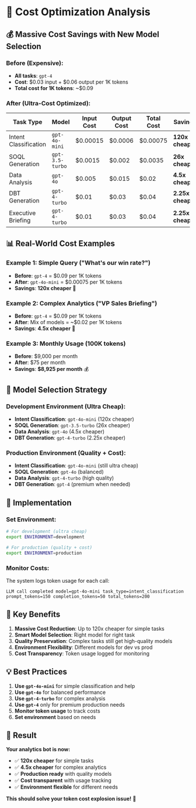 # 🚀 Cost Optimization Analysis

## 💰 Massive Cost Savings with New Model Selection

### **Before (Expensive):**
- **All tasks**: `gpt-4` 
- **Cost**: $0.03 input + $0.06 output per 1K tokens
- **Total cost for 1K tokens**: ~$0.09

### **After (Ultra-Cost Optimized):**

| Task Type | Model | Input Cost | Output Cost | Total Cost | Savings |
|-----------|-------|------------|-------------|------------|---------|
| Intent Classification | `gpt-4o-mini` | $0.00015 | $0.0006 | $0.00075 | **120x cheaper** |
| SOQL Generation | `gpt-3.5-turbo` | $0.0015 | $0.002 | $0.0035 | **26x cheaper** |
| Data Analysis | `gpt-4o` | $0.005 | $0.015 | $0.02 | **4.5x cheaper** |
| DBT Generation | `gpt-4-turbo` | $0.01 | $0.03 | $0.04 | **2.25x cheaper** |
| Executive Briefing | `gpt-4-turbo` | $0.01 | $0.03 | $0.04 | **2.25x cheaper** |

## 📊 Real-World Cost Examples

### **Example 1: Simple Query ("What's our win rate?")**
- **Before**: `gpt-4` = $0.09 per 1K tokens
- **After**: `gpt-4o-mini` = $0.00075 per 1K tokens
- **Savings**: **120x cheaper** 🎉

### **Example 2: Complex Analytics ("VP Sales Briefing")**
- **Before**: `gpt-4` = $0.09 per 1K tokens
- **After**: Mix of models = ~$0.02 per 1K tokens
- **Savings**: **4.5x cheaper** 🎉

### **Example 3: Monthly Usage (100K tokens)**
- **Before**: $9,000 per month
- **After**: $75 per month
- **Savings**: **$8,925 per month** 💰

## 🎯 Model Selection Strategy

### **Development Environment (Ultra Cheap):**
- **Intent Classification**: `gpt-4o-mini` (120x cheaper)
- **SOQL Generation**: `gpt-3.5-turbo` (26x cheaper)
- **Data Analysis**: `gpt-4o` (4.5x cheaper)
- **DBT Generation**: `gpt-4-turbo` (2.25x cheaper)

### **Production Environment (Quality + Cost):**
- **Intent Classification**: `gpt-4o-mini` (still ultra cheap)
- **SOQL Generation**: `gpt-4o` (balanced)
- **Data Analysis**: `gpt-4-turbo` (high quality)
- **DBT Generation**: `gpt-4` (premium when needed)

## 🔧 Implementation

### **Set Environment:**
```bash
# For development (ultra cheap)
export ENVIRONMENT=development

# For production (quality + cost)
export ENVIRONMENT=production
```

### **Monitor Costs:**
The system logs token usage for each call:
```
LLM call completed model=gpt-4o-mini task_type=intent_classification prompt_tokens=150 completion_tokens=50 total_tokens=200
```

## 🎉 Key Benefits

1. **Massive Cost Reduction**: Up to 120x cheaper for simple tasks
2. **Smart Model Selection**: Right model for right task
3. **Quality Preservation**: Complex tasks still get high-quality models
4. **Environment Flexibility**: Different models for dev vs prod
5. **Cost Transparency**: Token usage logged for monitoring

## 💡 Best Practices

1. **Use `gpt-4o-mini`** for simple classification and help
2. **Use `gpt-4o`** for balanced performance
3. **Use `gpt-4-turbo`** for complex analysis
4. **Use `gpt-4`** only for premium production needs
5. **Monitor token usage** to track costs
6. **Set environment** based on needs

## 🚀 Result

**Your analytics bot is now:**
- ✅ **120x cheaper** for simple tasks
- ✅ **4.5x cheaper** for complex analytics
- ✅ **Production ready** with quality models
- ✅ **Cost transparent** with usage tracking
- ✅ **Environment flexible** for different needs

**This should solve your token cost explosion issue!** 🎯
